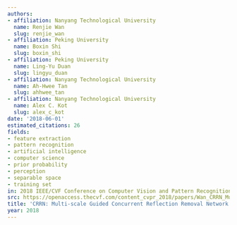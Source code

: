 ```yaml
---
authors:
- affiliation: Nanyang Technological University
  name: Renjie Wan
  slug: renjie_wan
- affiliation: Peking University
  name: Boxin Shi
  slug: boxin_shi
- affiliation: Peking University
  name: Ling-Yu Duan
  slug: lingyu_duan
- affiliation: Nanyang Technological University
  name: Ah-Hwee Tan
  slug: ahhwee_tan
- affiliation: Nanyang Technological University
  name: Alex C. Kot
  slug: alex_c_kot
date: '2018-06-01'
estimated_citations: 26
fields:
- feature extraction
- pattern recognition
- artificial intelligence
- computer science
- prior probability
- perception
- separable space
- training set
in: 2018 IEEE/CVF Conference on Computer Vision and Pattern Recognition
src: https://openaccess.thecvf.com/content_cvpr_2018/papers/Wan_CRRN_Multi-Scale_Guided_CVPR_2018_paper.pdf
title: 'CRRN: Multi-scale Guided Concurrent Reflection Removal Network'
year: 2018
---
```

